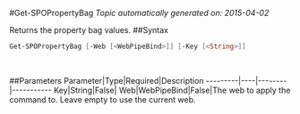 #Get-SPOPropertyBag
*Topic automatically generated on: 2015-04-02*

Returns the property bag values.
##Syntax
```powershell
Get-SPOPropertyBag [-Web [<WebPipeBind>]] [-Key [<String>]]
```
&nbsp;

##Parameters
Parameter|Type|Required|Description
---------|----|--------|-----------
Key|String|False|
Web|WebPipeBind|False|The web to apply the command to. Leave empty to use the current web.
